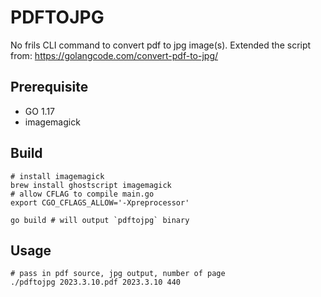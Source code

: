 # PDFTOJPG

No frils CLI command to convert pdf to jpg image(s). Extended the script from: https://golangcode.com/convert-pdf-to-jpg/

## Prerequisite
- GO 1.17
- imagemagick

## Build
```shell
# install imagemagick
brew install ghostscript imagemagick
# allow CFLAG to compile main.go
export CGO_CFLAGS_ALLOW='-Xpreprocessor'

go build # will output `pdftojpg` binary
```

## Usage

```shell
# pass in pdf source, jpg output, number of page
./pdftojpg 2023.3.10.pdf 2023.3.10 440
```
